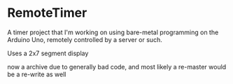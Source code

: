 # RemoteTimer
A timer project that I'm working on using bare-metal programming on the Arduino Uno, remotely controlled by a server or such.

Uses a 2x7 segment display

now a archive due to generally bad code, and most likely a re-master would be a re-write as well

